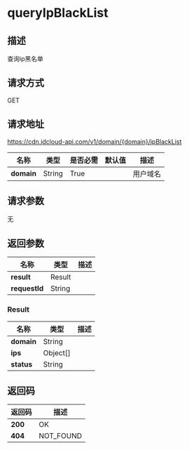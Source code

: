 # queryIpBlackList


## 描述
查询ip黑名单

## 请求方式
GET

## 请求地址
https://cdn.jdcloud-api.com/v1/domain/{domain}/ipBlackList

|名称|类型|是否必需|默认值|描述|
|---|---|---|---|---|
|**domain**|String|True| |用户域名|

## 请求参数
无


## 返回参数
|名称|类型|描述|
|---|---|---|
|**result**|Result| |
|**requestId**|String| |

### Result
|名称|类型|描述|
|---|---|---|
|**domain**|String| |
|**ips**|Object[]| |
|**status**|String| |

## 返回码
|返回码|描述|
|---|---|
|**200**|OK|
|**404**|NOT_FOUND|
